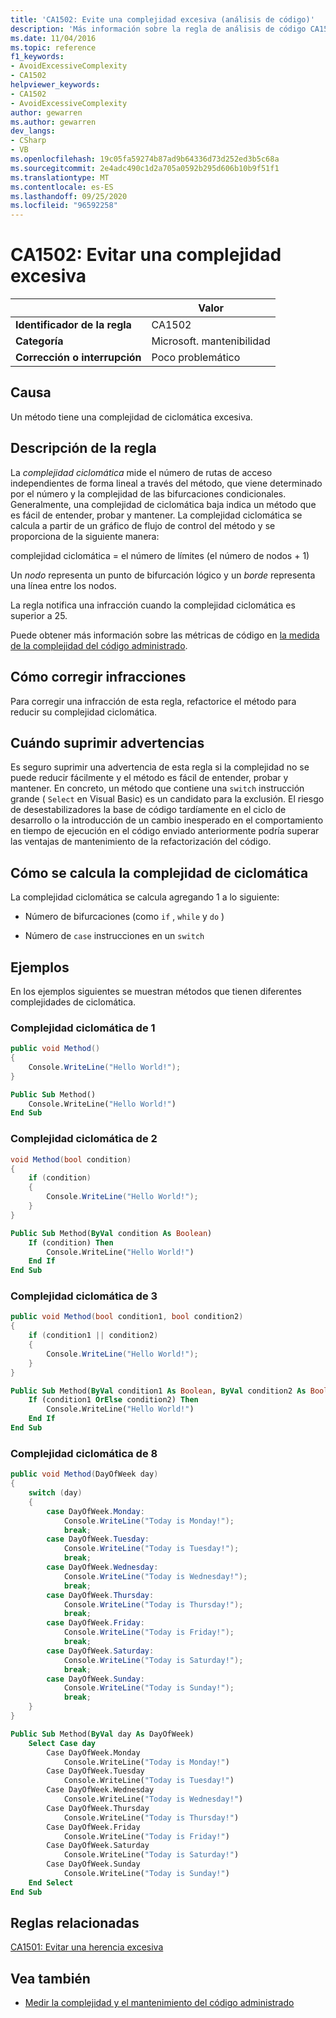 ```yaml
---
title: 'CA1502: Evite una complejidad excesiva (análisis de código)'
description: 'Más información sobre la regla de análisis de código CA1502: evitar una complejidad excesiva'
ms.date: 11/04/2016
ms.topic: reference
f1_keywords:
- AvoidExcessiveComplexity
- CA1502
helpviewer_keywords:
- CA1502
- AvoidExcessiveComplexity
author: gewarren
ms.author: gewarren
dev_langs:
- CSharp
- VB
ms.openlocfilehash: 19c05fa59274b87ad9b64336d73d252ed3b5c68a
ms.sourcegitcommit: 2e4adc490c1d2a705a0592b295d606b10b9f51f1
ms.translationtype: MT
ms.contentlocale: es-ES
ms.lasthandoff: 09/25/2020
ms.locfileid: "96592258"
---
```

# <a name="ca1502-avoid-excessive-complexity"></a>CA1502: Evitar una complejidad excesiva

| | Valor |
|-|-|
| **Identificador de la regla** |CA1502|
| **Categoría** |Microsoft. mantenibilidad|
| **Corrección o interrupción** |Poco problemático|

## <a name="cause"></a>Causa

Un método tiene una complejidad de ciclomática excesiva.

## <a name="rule-description"></a>Descripción de la regla

La *complejidad ciclomática* mide el número de rutas de acceso independientes de forma lineal a través del método, que viene determinado por el número y la complejidad de las bifurcaciones condicionales. Generalmente, una complejidad de ciclomática baja indica un método que es fácil de entender, probar y mantener. La complejidad ciclomática se calcula a partir de un gráfico de flujo de control del método y se proporciona de la siguiente manera:

complejidad ciclomática = el número de límites (el número de nodos + 1)

Un *nodo* representa un punto de bifurcación lógico y un *borde* representa una línea entre los nodos.

La regla notifica una infracción cuando la complejidad ciclomática es superior a 25.

Puede obtener más información sobre las métricas de código en [la medida de la complejidad del código administrado](/visualstudio/code-quality/code-metrics-values).

## <a name="how-to-fix-violations"></a>Cómo corregir infracciones

Para corregir una infracción de esta regla, refactorice el método para reducir su complejidad ciclomática.

## <a name="when-to-suppress-warnings"></a>Cuándo suprimir advertencias

Es seguro suprimir una advertencia de esta regla si la complejidad no se puede reducir fácilmente y el método es fácil de entender, probar y mantener. En concreto, un método que contiene una `switch` instrucción grande ( `Select` en Visual Basic) es un candidato para la exclusión. El riesgo de desestabilizadores la base de código tardíamente en el ciclo de desarrollo o la introducción de un cambio inesperado en el comportamiento en tiempo de ejecución en el código enviado anteriormente podría superar las ventajas de mantenimiento de la refactorización del código.

## <a name="how-cyclomatic-complexity-is-calculated"></a>Cómo se calcula la complejidad de ciclomática

La complejidad ciclomática se calcula agregando 1 a lo siguiente:

- Número de bifurcaciones (como `if` , `while` y `do` )

- Número de `case` instrucciones en un `switch`

## <a name="examples"></a>Ejemplos

En los ejemplos siguientes se muestran métodos que tienen diferentes complejidades de ciclomática.

### <a name="cyclomatic-complexity-of-1"></a>Complejidad ciclomática de 1

```csharp
public void Method()
{
    Console.WriteLine("Hello World!");
}
```

```vb
Public Sub Method()
    Console.WriteLine("Hello World!")
End Sub
```

### <a name="cyclomatic-complexity-of-2"></a>Complejidad ciclomática de 2

```csharp
void Method(bool condition)
{
    if (condition)
    {
        Console.WriteLine("Hello World!");
    }
}
```

```vb
Public Sub Method(ByVal condition As Boolean)
    If (condition) Then
        Console.WriteLine("Hello World!")
    End If
End Sub
```

### <a name="cyclomatic-complexity-of-3"></a>Complejidad ciclomática de 3

```csharp
public void Method(bool condition1, bool condition2)
{
    if (condition1 || condition2)
    {
        Console.WriteLine("Hello World!");
    }
}
```

```vb
Public Sub Method(ByVal condition1 As Boolean, ByVal condition2 As Boolean)
    If (condition1 OrElse condition2) Then
        Console.WriteLine("Hello World!")
    End If
End Sub
```

### <a name="cyclomatic-complexity-of-8"></a>Complejidad ciclomática de 8

```csharp
public void Method(DayOfWeek day)
{
    switch (day)
    {
        case DayOfWeek.Monday:
            Console.WriteLine("Today is Monday!");
            break;
        case DayOfWeek.Tuesday:
            Console.WriteLine("Today is Tuesday!");
            break;
        case DayOfWeek.Wednesday:
            Console.WriteLine("Today is Wednesday!");
            break;
        case DayOfWeek.Thursday:
            Console.WriteLine("Today is Thursday!");
            break;
        case DayOfWeek.Friday:
            Console.WriteLine("Today is Friday!");
            break;
        case DayOfWeek.Saturday:
            Console.WriteLine("Today is Saturday!");
            break;
        case DayOfWeek.Sunday:
            Console.WriteLine("Today is Sunday!");
            break;
    }
}
```

```vb
Public Sub Method(ByVal day As DayOfWeek)
    Select Case day
        Case DayOfWeek.Monday
            Console.WriteLine("Today is Monday!")
        Case DayOfWeek.Tuesday
            Console.WriteLine("Today is Tuesday!")
        Case DayOfWeek.Wednesday
            Console.WriteLine("Today is Wednesday!")
        Case DayOfWeek.Thursday
            Console.WriteLine("Today is Thursday!")
        Case DayOfWeek.Friday
            Console.WriteLine("Today is Friday!")
        Case DayOfWeek.Saturday
            Console.WriteLine("Today is Saturday!")
        Case DayOfWeek.Sunday
            Console.WriteLine("Today is Sunday!")
    End Select
End Sub
```

## <a name="related-rules"></a>Reglas relacionadas

[CA1501: Evitar una herencia excesiva](ca1501.md)

## <a name="see-also"></a>Vea también

- [Medir la complejidad y el mantenimiento del código administrado](/visualstudio/code-quality/code-metrics-values)
